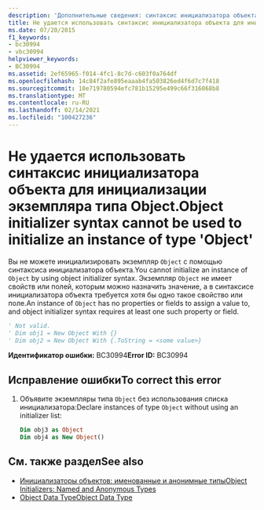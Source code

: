 ```yaml
---
description: 'Дополнительные сведения: синтаксис инициализатора объекта не может использоваться для инициализации экземпляра типа Object'
title: Не удается использовать синтаксис инициализатора объекта для инициализации экземпляра типа Object.
ms.date: 07/20/2015
f1_keywords:
- bc30994
- vbc30994
helpviewer_keywords:
- BC30994
ms.assetid: 2ef65965-f014-4fc1-8c7d-c603f0a764df
ms.openlocfilehash: 14c84f2afe895eaaab4fa503826ed4f6d7c7f418
ms.sourcegitcommit: 10e719780594efc781b15295e499c66f316068b8
ms.translationtype: MT
ms.contentlocale: ru-RU
ms.lasthandoff: 02/14/2021
ms.locfileid: "100427236"
---
```

# <a name="object-initializer-syntax-cannot-be-used-to-initialize-an-instance-of-type-object"></a><span data-ttu-id="98195-103">Не удается использовать синтаксис инициализатора объекта для инициализации экземпляра типа Object.</span><span class="sxs-lookup"><span data-stu-id="98195-103">Object initializer syntax cannot be used to initialize an instance of type 'Object'</span></span>

<span data-ttu-id="98195-104">Вы не можете инициализировать экземпляр `Object` с помощью синтаксиса инициализатора объекта.</span><span class="sxs-lookup"><span data-stu-id="98195-104">You cannot initialize an instance of `Object` by using object initializer syntax.</span></span> <span data-ttu-id="98195-105">Экземпляр `Object` не имеет свойств или полей, которым можно назначить значение, а в синтаксисе инициализатора объекта требуется хотя бы одно такое свойство или поле.</span><span class="sxs-lookup"><span data-stu-id="98195-105">An instance of `Object` has no properties or fields to assign a value to, and object initializer syntax requires at least one such property or field.</span></span>  
  
```vb  
' Not valid.  
' Dim obj1 = New Object With {}  
' Dim obj2 = New Object With {.ToString = <some value>}  
```  
  
 <span data-ttu-id="98195-106">**Идентификатор ошибки:** BC30994</span><span class="sxs-lookup"><span data-stu-id="98195-106">**Error ID:** BC30994</span></span>  
  
## <a name="to-correct-this-error"></a><span data-ttu-id="98195-107">Исправление ошибки</span><span class="sxs-lookup"><span data-stu-id="98195-107">To correct this error</span></span>  
  
1. <span data-ttu-id="98195-108">Объявите экземпляры типа `Object` без использования списка инициализатора:</span><span class="sxs-lookup"><span data-stu-id="98195-108">Declare instances of type `Object` without using an initializer list:</span></span>  
  
    ```vb  
    Dim obj3 as Object  
    Dim obj4 as New Object()  
    ```  
  
## <a name="see-also"></a><span data-ttu-id="98195-109">См. также раздел</span><span class="sxs-lookup"><span data-stu-id="98195-109">See also</span></span>

- [<span data-ttu-id="98195-110">Инициализаторы объектов: именованные и анонимные типы</span><span class="sxs-lookup"><span data-stu-id="98195-110">Object Initializers: Named and Anonymous Types</span></span>](../programming-guide/language-features/objects-and-classes/object-initializers-named-and-anonymous-types.md)
- [<span data-ttu-id="98195-111">Object Data Type</span><span class="sxs-lookup"><span data-stu-id="98195-111">Object Data Type</span></span>](../language-reference/data-types/object-data-type.md)

